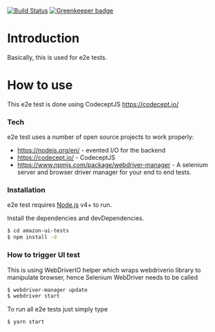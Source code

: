 [![Build Status](https://travis-ci.org/PeterNgTr/amazon-ui-tests.svg?branch=master)](https://travis-ci.org/PeterNgTr/amazon-ui-tests) [![Greenkeeper badge](https://badges.greenkeeper.io/PeterNgTr/amazon-ui-tests.svg)](https://greenkeeper.io/)

# Introduction

Basically, this is used for e2e tests.

# How to use

This e2e test is done using CodeceptJS https://codecept.io/

### Tech

e2e test uses a number of open source projects to work properly:

* https://nodejs.org/en/ - evented I/O for the backend
* https://codecept.io/ - CodeceptJS
* https://www.npmjs.com/package/webdriver-manager - A selenium server and browser driver manager for your end to end tests.

### Installation

e2e test requires [Node.js](https://nodejs.org/) v4+ to run.

Install the dependencies and devDependencies.

```sh
$ cd amazon-ui-tests
$ npm install -d
```

### How to trigger UI test


This is using WebDriverIO helper which wraps webdriverio library to manipulate browser, hence Selenium WebDriver needs to be called

```sh
$ webdriver-manager update
$ webdriver start
```

To run all e2e tests just simply type

```sh
$ yarn start
```






